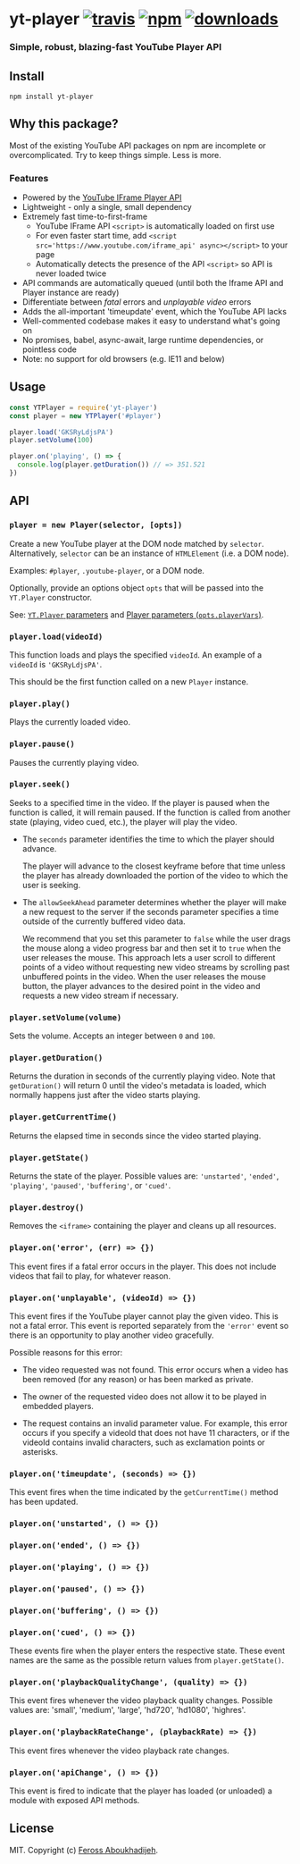 # yt-player [![travis][travis-image]][travis-url] [![npm][npm-image]][npm-url] [![downloads][downloads-image]][downloads-url]

[travis-image]: https://img.shields.io/travis/feross/yt-player/master.svg
[travis-url]: https://travis-ci.org/feross/yt-player
[npm-image]: https://img.shields.io/npm/v/yt-player.svg
[npm-url]: https://npmjs.org/package/yt-player
[downloads-image]: https://img.shields.io/npm/dm/yt-player.svg
[downloads-url]: https://npmjs.org/package/yt-player

### Simple, robust, blazing-fast YouTube Player API

## Install

```
npm install yt-player
```

## Why this package?

Most of the existing YouTube API packages on npm are incomplete or overcomplicated. Try to keep things simple. Less is more.

### Features

  - Powered by the [YouTube IFrame Player API](https://developers.google.com/youtube/iframe_api_reference)
  - Lightweight - only a single, small dependency
  - Extremely fast time-to-first-frame
    - YouTube IFrame API `<script>` is automatically loaded on first use
    - For even faster start time, add `<script src='https://www.youtube.com/iframe_api' async></script>` to your page
    - Automatically detects the presence of the API `<script>` so API is never loaded twice
  - API commands are automatically queued (until both the Iframe API and Player instance are ready)
  - Differentiate between *fatal* errors and *unplayable video* errors
  - Adds the all-important 'timeupdate' event, which the YouTube API lacks
  - Well-commented codebase makes it easy to understand what's going on
  - No promises, babel, async-await, large runtime dependencies, or pointless code
  - Note: no support for old browsers (e.g. IE11 and below)

## Usage

```js
const YTPlayer = require('yt-player')
const player = new YTPlayer('#player')

player.load('GKSRyLdjsPA')
player.setVolume(100)

player.on('playing', () => {
  console.log(player.getDuration()) // => 351.521
})
```

## API

### `player = new Player(selector, [opts])`

Create a new YouTube player at the DOM node matched by `selector`. Alternatively,
`selector` can be an instance of `HTMLElement` (i.e. a DOM node).

Examples: `#player`, `.youtube-player`, or a DOM node.

Optionally, provide an options object `opts` that will be passed into the
`YT.Player` constructor.

See: [`YT.Player` parameters](https://developers.google.com/youtube/player_parameters#Parameters)
and [Player parameters (`opts.playerVars`)](https://developers.google.com/youtube/player_parameters#Parameters).

### `player.load(videoId)`

This function loads and plays the specified `videoId`. An example of a `videoId`
is `'GKSRyLdjsPA'`.

This should be the first function called on a new `Player` instance.

### `player.play()`

Plays the currently loaded video.

### `player.pause()`

Pauses the currently playing video.

### `player.seek()`

Seeks to a specified time in the video. If the player is paused when the function
is called, it will remain paused. If the function is called from another state
(playing, video cued, etc.), the player will play the video.

- The `seconds` parameter identifies the time to which the player should advance.

  The player will advance to the closest keyframe before that time unless the player has already downloaded the portion of the video to which the user is seeking.

- The `allowSeekAhead` parameter determines whether the player will make a new
  request to the server if the seconds parameter specifies a time outside of the
  currently buffered video data.

  We recommend that you set this parameter to `false` while the user drags the mouse
  along a video progress bar and then set it to `true` when the user releases the
  mouse. This approach lets a user scroll to different points of a video without
  requesting new video streams by scrolling past unbuffered points in the video.
  When the user releases the mouse button, the player advances to the desired point
  in the video and requests a new video stream if necessary.

### `player.setVolume(volume)`

Sets the volume. Accepts an integer between `0` and `100`.

### `player.getDuration()`

Returns the duration in seconds of the currently playing video. Note that
`getDuration()` will return 0 until the video's metadata is loaded, which normally
happens just after the video starts playing.

### `player.getCurrentTime()`

Returns the elapsed time in seconds since the video started playing.

### `player.getState()`

Returns the state of the player. Possible values are: `'unstarted'`, `'ended'`,
`'playing'`, `'paused'`, `'buffering'`, or `'cued'`.

### `player.destroy()`

Removes the `<iframe>` containing the player and cleans up all resources.

### `player.on('error', (err) => {})`

This event fires if a fatal error occurs in the player. This does not include
videos that fail to play, for whatever reason.

### `player.on('unplayable', (videoId) => {})`

This event fires if the YouTube player cannot play the given video. This is not a
fatal error. This event is reported separately from the `'error'` event so
there is an opportunity to play another video gracefully.

Possible reasons for this error:

- The video requested was not found. This error occurs when a video has been
  removed (for any reason) or has been marked as private.

- The owner of the requested video does not allow it to be played in embedded
  players.

- The request contains an invalid parameter value. For example, this error occurs
  if you specify a videoId that does not have 11 characters, or if the videoId contains invalid characters, such as exclamation points or asterisks.

### `player.on('timeupdate', (seconds) => {})`

This event fires when the time indicated by the `getCurrentTime()` method has been
updated.

### `player.on('unstarted', () => {})`
### `player.on('ended', () => {})`
### `player.on('playing', () => {})`
### `player.on('paused', () => {})`
### `player.on('buffering', () => {})`
### `player.on('cued', () => {})`

These events fire when the player enters the respective state. These event names
are the same as the possible return values from `player.getState()`.

### `player.on('playbackQualityChange', (quality) => {})`

This event fires whenever the video playback quality changes. Possible
values are: 'small', 'medium', 'large', 'hd720', 'hd1080', 'highres'.

### `player.on('playbackRateChange', (playbackRate) => {})`

This event fires whenever the video playback rate changes.

### `player.on('apiChange', () => {})`

This event is fired to indicate that the player has loaded (or unloaded) a module
with exposed API methods.

## License

MIT. Copyright (c) [Feross Aboukhadijeh](http://feross.org).
